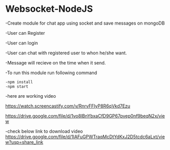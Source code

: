 # Websocket-NodeJS

-Create module for chat app using socket and save messages on mongoDB

-User can Register 

-User can login 

-User can chat with registered user to whon he/she want.

-Message will recieve on the time when it send.

-To run this module run following command

	-npm install
	-npm start

-here are working video 

https://watch.screencastify.com/v/RnrvFFIyP8R6qVkd7Ezu

https://drive.google.com/file/d/1vo8lBnYbxaCfD9GP67pvep0nf9beqN2x/view

-check below link to download video
https://drive.google.com/file/d/1IAFuGPWTraqMcDtYdKxJ2D5tcdc6aLxt/view?usp=share_link


